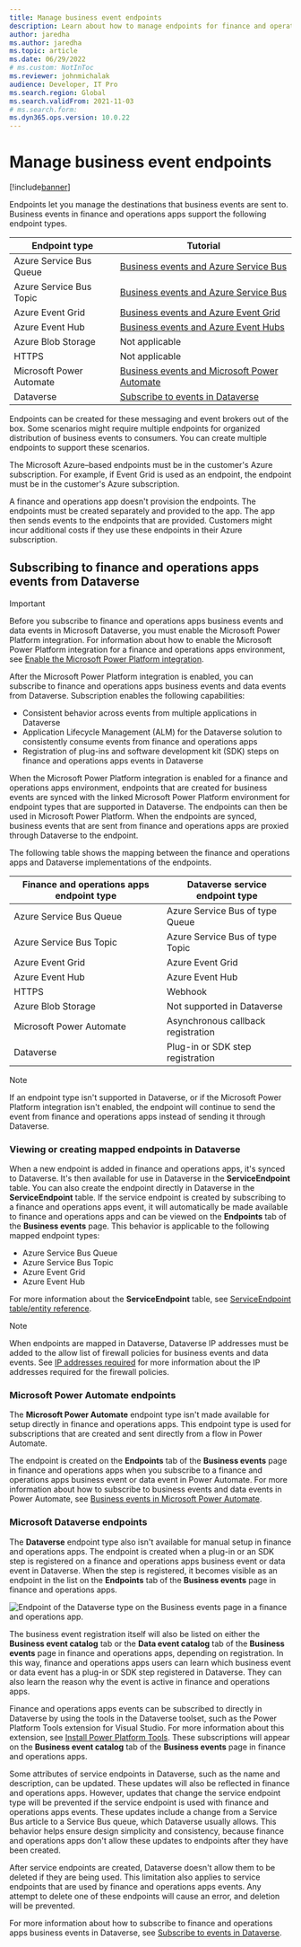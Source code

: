 ```yaml
---
title: Manage business event endpoints
description: Learn about how to manage endpoints for finance and operations apps business events, including a table that provides tutorials for various endpoint types.
author: jaredha
ms.author: jaredha
ms.topic: article
ms.date: 06/29/2022
# ms.custom: NotInToc
ms.reviewer: johnmichalak
audience: Developer, IT Pro
ms.search.region: Global
ms.search.validFrom: 2021-11-03
# ms.search.form:
ms.dyn365.ops.version: 10.0.22
---
```


# Manage business event endpoints
[!include[banner](../includes/banner.md)]

Endpoints let you manage the destinations that business events are sent to. Business events in finance and operations apps support the following endpoint types.

| Endpoint type | Tutorial |
| ------------- | -------- |
| Azure Service Bus Queue | [Business events and Azure Service Bus](how-to/how-to-servicebus-queue.md) |
| Azure Service Bus Topic | [Business events and Azure Service Bus](how-to/how-to-servicebus.md) |
| Azure Event Grid | [Business events and Azure Event Grid](how-to/how-to-eventgrid.md) |
| Azure Event Hub | [Business events and Azure Event Hubs](how-to/event-hub.md) |
| Azure Blob Storage | Not applicable |
| HTTPS | Not applicable |
| Microsoft Power Automate | [Business events and Microsoft Power Automate](how-to/how-to-flow.md) |
| Dataverse | [Subscribe to events in Dataverse](how-to/how-to-dataverse-events.md) |

Endpoints can be created for these messaging and event brokers out of the box. Some scenarios might require multiple endpoints for organized distribution of business events to consumers. You can create multiple endpoints to support these scenarios.

The Microsoft Azure–based endpoints must be in the customer's Azure subscription. For example, if Event Grid is used as an endpoint, the endpoint must be in the customer's Azure subscription.

A finance and operations app doesn't provision the endpoints. The endpoints must be created separately and provided to the app. The app then sends events to the endpoints that are provided. Customers might incur additional costs if they use these endpoints in their Azure subscription.

## Subscribing to finance and operations apps events from Dataverse

> [!IMPORTANT]
> Before you subscribe to finance and operations apps business events and data events in Microsoft Dataverse, you must enable the Microsoft Power Platform integration. For information about how to enable the Microsoft Power Platform integration for a finance and operations apps environment, see [Enable the Microsoft Power Platform integration](../power-platform/enable-power-platform-integration.md).

After the Microsoft Power Platform integration is enabled, you can subscribe to finance and operations apps business events and data events from Dataverse. Subscription enables the following capabilities:

- Consistent behavior across events from multiple applications in Dataverse
- Application Lifecycle Management (ALM) for the Dataverse solution to consistently consume events from finance and operations apps
- Registration of plug-ins and software development kit (SDK) steps on finance and operations apps events in Dataverse

When the Microsoft Power Platform integration is enabled for a finance and operations apps environment, endpoints that are created for business events are synced with the linked Microsoft Power Platform environment for endpoint types that are supported in Dataverse. The endpoints can then be used in Microsoft Power Platform. When the endpoints are synced, business events that are sent from finance and operations apps are proxied through Dataverse to the endpoint.

The following table shows the mapping between the finance and operations apps and Dataverse implementations of the endpoints.

| Finance and operations apps endpoint type | Dataverse service endpoint type    | 
| ----------------------------------------- | ---------------------------------- |
| Azure Service Bus Queue                   | Azure Service Bus of type Queue    | 
| Azure Service Bus Topic                   | Azure Service Bus of type Topic    |
| Azure Event Grid                          | Azure Event Grid                   |
| Azure Event Hub                           | Azure Event Hub                    |
| HTTPS                                     | Webhook                            |
| Azure Blob Storage                        | Not supported in Dataverse         |
| Microsoft Power Automate                  | Asynchronous callback registration |
| Dataverse                                 | Plug-in or SDK step registration   |

> [!NOTE]
> If an endpoint type isn't supported in Dataverse, or if the Microsoft Power Platform integration isn't enabled, the endpoint will continue to send the event from finance and operations apps instead of sending it through Dataverse.

### Viewing or creating mapped endpoints in Dataverse

When a new endpoint is added in finance and operations apps, it's synced to Dataverse. It's then available for use in Dataverse in the **ServiceEndpoint** table. You can also create the endpoint directly in Dataverse in the **ServiceEndpoint** table. If the service endpoint is created by subscribing to a finance and operations apps event, it will automatically be made available to finance and operations apps and can be viewed on the **Endpoints** tab of the **Business events** page. This behavior is applicable to the following mapped endpoint types:

- Azure Service Bus Queue
- Azure Service Bus Topic
- Azure Event Grid
- Azure Event Hub

For more information about the **ServiceEndpoint** table, see [ServiceEndpoint table/entity reference](/powerapps/developer/data-platform/reference/entities/serviceendpoint).

> [!NOTE]
> When endpoints are mapped in Dataverse, Dataverse IP addresses must be added to the allow list of firewall policies for business events and data events. See [IP addresses required](/power-platform/admin/online-requirements#ip-addresses-required) for more information about the IP addresses required for the firewall policies.

### Microsoft Power Automate endpoints

The **Microsoft Power Automate** endpoint type isn't made available for setup directly in finance and operations apps. This endpoint type is used for subscriptions that are created and sent directly from a flow in Power Automate. 

The endpoint is created on the **Endpoints** tab of the **Business events** page in finance and operations apps when you subscribe to a finance and operations apps business event or data event in Power Automate. For more information about how to subscribe to business events and data events in Power Automate, see [Business events in Microsoft Power Automate](business-events-flow.md).

### Microsoft Dataverse endpoints

The **Dataverse** endpoint type also isn't available for manual setup in finance and operations apps. The endpoint is created when a plug-in or an SDK step is registered on a finance and operations apps business event or data event in Dataverse. When the step is registered, it becomes visible as an endpoint in the list on the **Endpoints** tab of the **Business events** page in finance and operations apps. 

![Endpoint of the Dataverse type on the Business events page in a finance and operations app.](../media/businessevents_DataverseEndpoint.png)

The business event registration itself will also be listed on either the **Business event catalog** tab or the **Data event catalog** tab of the **Business events** page in finance and operations apps, depending on registration. In this way, finance and operations apps users can learn which business event or data event has a plug-in or SDK step registered in Dataverse. They can also learn the reason why the event is active in finance and operations apps.

Finance and operations apps events can be subscribed to directly in Dataverse by using the tools in the Dataverse toolset, such as the Power Platform Tools extension for Visual Studio. For more information about this extension, see [Install Power Platform Tools](/powerapps/developer/data-platform/tools/devtools-install). These subscriptions will appear on the **Business event catalog** tab of the **Business events** page in finance and operations apps.

Some attributes of service endpoints in Dataverse, such as the name and description, can be updated. These updates will also be reflected in finance and operations apps. However, updates that change the service endpoint type will be prevented if the service endpoint is used with finance and operations apps events. These updates include a change from a Service Bus article to a Service Bus queue, which Dataverse usually allows. This behavior helps ensure design simplicity and consistency, because finance and operations apps don't allow these updates to endpoints after they have been created.

After service endpoints are created, Dataverse doesn't allow them to be deleted if they are being used. This limitation also applies to service endpoints that are used by finance and operations apps events. Any attempt to delete one of these endpoints will cause an error, and deletion will be prevented. 

For more information about how to subscribe to finance and operations apps business events in Dataverse, see [Subscribe to events in Dataverse](how-to/how-to-dataverse-events.md).

